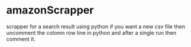 # amazonScrapper
scrapper for a search result using python
if you want a new csv file then uncomment the colomn row line in python and after a single run then comment it.
